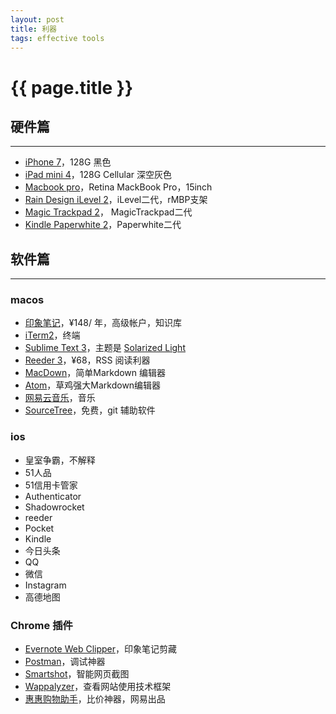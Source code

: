 ```yaml
---
layout: post
title: 利器
tags: effective tools
---
```


{{ page.title }}
================

## 硬件篇
-----------------------
* [iPhone 7](http://www.apple.com/iphone-7)，128G 黑色
* [iPad mini 4](https://www.apple.com/cn/ipad-mini-4)，128G Cellular 深空灰色
* [Macbook pro](http://www.apple.com/cn/macbook-pro/)，Retina MackBook Pro，15inch
* [Rain Design iLevel 2](https://www.amazon.com/Rain-Design-Adjustable-Notebook-Patented/dp/B00LSU4QD8)，iLevel二代，rMBP支架
* [Magic Trackpad 2](https://www.apple.com/cn/shop/product/MJ2R2CH/A/magic-trackpad-2)， MagicTrackpad二代
* [Kindle Paperwhite 2](https://www.amazon.cn/gp/product/B00CWPIDHI)，Paperwhite二代


## 软件篇
-----------------
### macos
* [印象笔记](https://www.yinxiang.com)，¥148/ 年，高级帐户，知识库
* [iTerm2](https://www.iterm2.com)，终端
* [Sublime Text 3](https://www.sublimetext.com)，主题是 [Solarized Light](https://github.com/braver/Solarized)
* [Reeder 3](http://reederapp.com/mac)，¥68，RSS 阅读利器
* [MacDown](http://macdown.uranusjr.com)，简单Markdown 编辑器
* [Atom](https://atom.io/)，草鸡强大Markdown编辑器
* [网易云音乐](http://music.163.com/#/download)，音乐
* [SourceTree](https://www.sourcetreeapp.com)，免费，git 辅助软件


### ios
* 皇室争霸，不解释
* 51人品
* 51信用卡管家
* Authenticator
* Shadowrocket
* reeder
* Pocket
* Kindle
* 今日头条
* QQ
* 微信
* Instagram
* 高德地图

### Chrome 插件
* [Evernote Web Clipper](https://chrome.google.com/webstore/detail/evernote-web-clipper/pioclpoplcdbaefihamjohnefbikjilc)，印象笔记剪藏
* [Postman](https://chrome.google.com/webstore/detail/postman/fhbjgbiflinjbdggehcddcbncdddomop)，调试神器
* [Smartshot](https://chrome.google.com/webstore/detail/smartshot-screen-capture/edjbamdongkhmagbpppagfjbcojajeae)，智能网页截图
* [Wappalyzer](https://chrome.google.com/webstore/detail/wappalyzer/gppongmhjkpfnbhagpmjfkannfbllamg)，查看网站使用技术框架
* [惠惠购物助手](https://chrome.google.com/webstore/detail/%E6%83%A0%E6%83%A0%E8%B4%AD%E7%89%A9%E5%8A%A9%E6%89%8B/ohjkicjidmohhfcjjlahfppkdblibkkb)，比价神器，网易出品
